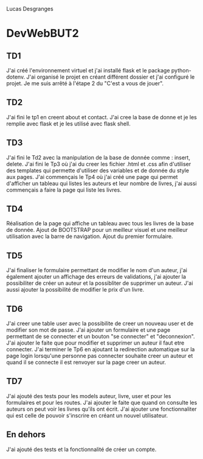 Lucas Desgranges
# DevWebBUT2

## TD1

J'ai créé l'environnement virtuel et j'ai installé flask et le package python-dotenv. J'ai organisé le projet en créant différent dossier et j'ai configuré le projet.
Je me suis arrêté à l'étape 2 du "C'est a vous de jouer".

## TD2

J'ai fini le tp1 en creent about et contact.
J'ai cree la base de donne et je les remplie avec flask et je les utilisé avec flask shell.

## TD3

J'ai fini le Td2 avec la manipulation de la base de donnée comme : insert, delete.
J'ai fini le Tp3 où j'ai du creer les fichier .html et .css afin d'utiliser des templates qui permette d'utiliser des variables et de donnée du style aux pages.
J'ai commençais le Tp4 où j'ai créé une page qui permet d'afficher un tableau qui listes les auteurs et leur nombre de livres, j'ai aussi commençais a faire la page qui liste les livres.

## TD4

Réalisation de la page qui affiche un tableau avec tous les livres de la base de donnée.
Ajout de BOOTSTRAP pour un meilleur visuel et une meilleur utilisation avec la barre de navigation.
Ajout du premier formulaire.

## TD5

J'ai finaliser le formulaire permettant de modifier le nom d'un auteur, j'ai également ajouter un affichage des erreurs de validations, j'ai ajouter la possibiliter de créer un auteur et la possibliter de supprimer un auteur. J'ai aussi ajouter la possibilité de modifier le prix d'un livre.

## TD6

J'ai creer une table user avec la possibilite de creer un nouveau user et de modifier son mot de passe. J'ai ajouter un formulaire et une page permettant de se connecter et un bouton "se connecter" et "deconnexion". J'ai ajouter le faite que pour modifier et supprimer un auteur il faut etre connecter. J'ai terminer le Tp6 
en ajoutant la redirection automatique sur la page login lorsqu'une personne pas connecter souhaite creer un auteur et quand il se connecte il est renvoyer sur la page creer un auteur. 

## TD7
J'ai ajouté des tests pour les models auteur, livre, user et pour les formulaires et pour les routes.
J'ai ajouter le faite que quand on consulte les auteurs on peut voir les livres qu'ils ont écrit.
J'ai ajouter une fonctionnaliter qui est celle de pouvoir s'inscrire en créant un nouvel utilisateur.

## En dehors
J'ai ajouté des tests et la fonctionnalité de créer un compte.